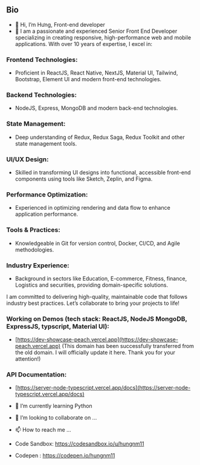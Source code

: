 ## Bio

- 👋 Hi, I’m Hưng, Front-end developer
- 👀 I am a passionate and experienced Senior Front End Developer specializing in creating responsive, high-performance web and mobile applications. With over 10 years of expertise, I excel in:

### Frontend Technologies: 
* Proficient in ReactJS, React Native, NextJS, Material UI, Tailwind, Bootstrap, Element UI and modern front-end technologies.

### Backend Technologies: 
* NodeJS, Express, MongoDB and modern back-end technologies.

### State Management: 
* Deep understanding of Redux, Redux Saga, Redux Toolkit and other state management tools.
 
### UI/UX Design: 
* Skilled in transforming UI designs into functional, accessible front-end components using tools like Sketch, Zeplin, and Figma.
 
### Performance Optimization: 
* Experienced in optimizing rendering and data flow to enhance application performance.
 
### Tools & Practices: 
* Knowledgeable in Git for version control, Docker, CI/CD, and Agile methodologies.
 
### Industry Experience: 
* Background in sectors like Education, E-commerce, Fitness, finance, Logistics and securities, providing domain-specific solutions.

I am committed to delivering high-quality, maintainable code that follows industry best practices. Let’s collaborate to bring your projects to life!

### Working on Demos (tech stack: ReactJS, NodeJS MongoDB, ExpressJS, typscript, Material UI): 
- [https://dev-showcase-peach.vercel.app](https://dev-showcase-peach.vercel.app) (This domain has been successfully transferred from the old domain. I will officially update it here. Thank you for your attention!)

### API Documentation: 
- [https://server-node-typescript.vercel.app/docs](https://server-node-typescript.vercel.app/docs)

- 🌱 I’m currently learning Python
- 💞️ I’m looking to collaborate on ...
- 📫 How to reach me ...



- Code Sandbox: https://codesandbox.io/u/hungnm11
- Codepen : https://codepen.io/hungnm11

<!---
hungnm11/hungnm11 is a ✨ special ✨ repository because its `README.md` (this file) appears on your GitHub profile.
You can click the Preview link to take a look at your changes.
--->
